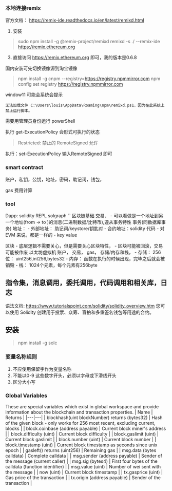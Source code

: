 ### 本地连接remix 

官方文档： https://remix-ide.readthedocs.io/en/latest/remixd.html


1. 安装 
> sudo npm install -g @remix-project/remixd
> remixd -s ./ --remix-ide https://remix.ethereum.org
3. 直接访问 https://remix.ethereum.org 即可，我的版本是0.6.8

国内安装可先切换镜像源到淘宝镜像
> npm install -g cnpm --registry=https://registry.npmmirror.com
> npm config set registry https://registry.npmmirror.com

window11 可能会系统会提示
```
无法加载文件 C:\Users\louis\AppData\Roaming\npm\remixd.ps1，因为在此系统上禁止运行脚本。
```

需要用管理员身份运行 powerShell 

执行 get-ExecutionPolicy 会形式可执行的状态

> Restricted: 禁止的
> RemoteSigned  允许

执行：set-ExecutionPolicy 输入RemoteSigned 即可

### smart contract 

 账户，私钥，公钥，地址，密码，助记词，钱包，

 gas 费用计算

### tool 
Dapp: 
solidity REPL
solgraph
``
 区块链基础
 交易、
    - 可以看做是一个地址到另一个地址(from  -> to )的消息(二进制数据/比特币),遵从事务特性
 事务(同数据库事务)
 地址：
    - 外部地址： 助记词/keystore/钥匙对
    - 合约地址：solidity 代码
    - 对EVM 来说，都是一样的 
        - key value

 区块
    - 底层逻辑不需要关心，但是需要关心区块特性，
    - 区块可能被回滚，交易可能被作废
 以太坊虚拟机
 账户，
 交易，
 gas，
 存储/内存和栈，
    - 存储： 256 位： uint256,int256,bytes32
    - 内存： 函数在执行的时候出现，完毕之后就会被销毁
    - 栈： 1024个元素，每个元素有256byte
    
 指令集，消息调用，委托调用，代码调用和相关库，日志
------
语法文档: 
https://www.tutorialspoint.com/solidity/solidity_overview.htm
您可以使用 Solidity 创建用于投票、众筹、盲拍和多重签名钱包等用途的合约。

## 安装
> npm install -g solc

### 变量名称规则
1. 不应使用保留字作为变量名称
2. 不能以0-9 这些数字开头，必须以字母或下滑线开头
3. 区分大小写


### Global Variables
These are special variables which exist in global workspace and provide information about the blockchain and transaction properties.
| Name | Returns |
|---|---|
| blockhash(uint blockNumber) returns (bytes32) | Hash of the given block - only works for 256 most recent, excluding current, blocks |
| block.coinbase (address payable) | Current block miner's address |
| block.difficulty (uint) | Current block difficulty |
| block.gaslimit (uint) | Current block gaslimit |
| block.number (uint) | Current block number |
| block.timestamp (uint) | Current block timestamp as seconds since unix epoch |
| gasleft() returns (uint256) | Remaining gas |
| msg.data (bytes calldata) | Complete calldata |
| msg.sender (address payable) | Sender of the message (current caller) |
| msg.sig (bytes4) | First four bytes of the calldata (function identifier) |
| msg.value (uint) | Number of wei sent with the message |
| now (uint) | Current block timestamp |
| tx.gasprice (uint) | Gas price of the transaction |
| tx.origin (address payable) | Sender of the transaction |
